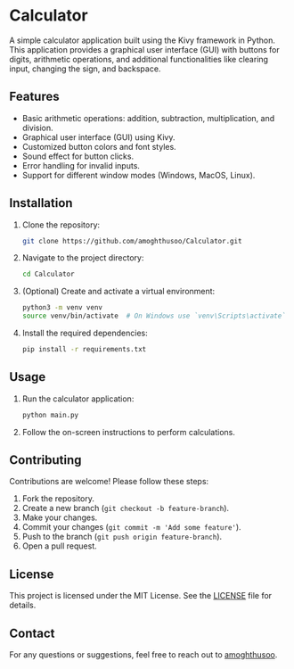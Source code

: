 # Calculator

A simple calculator application built using the Kivy framework in Python. This application provides a graphical user interface (GUI) with buttons for digits, arithmetic operations, and additional functionalities like clearing input, changing the sign, and backspace.

## Features

- Basic arithmetic operations: addition, subtraction, multiplication, and division.
- Graphical user interface (GUI) using Kivy.
- Customized button colors and font styles.
- Sound effect for button clicks.
- Error handling for invalid inputs.
- Support for different window modes (Windows, MacOS, Linux).

## Installation

1. Clone the repository:

    ```bash
    git clone https://github.com/amoghthusoo/Calculator.git
    ```

2. Navigate to the project directory:

    ```bash
    cd Calculator
    ```

3. (Optional) Create and activate a virtual environment:

    ```bash
    python3 -m venv venv
    source venv/bin/activate  # On Windows use `venv\Scripts\activate`
    ```

4. Install the required dependencies:

    ```bash
    pip install -r requirements.txt
    ```

## Usage

1. Run the calculator application:

    ```bash
    python main.py
    ```

2. Follow the on-screen instructions to perform calculations.

## Contributing

Contributions are welcome! Please follow these steps:

1. Fork the repository.
2. Create a new branch (`git checkout -b feature-branch`).
3. Make your changes.
4. Commit your changes (`git commit -m 'Add some feature'`).
5. Push to the branch (`git push origin feature-branch`).
6. Open a pull request.

## License

This project is licensed under the MIT License. See the [LICENSE](LICENSE) file for details.

## Contact

For any questions or suggestions, feel free to reach out to [amoghthusoo](https://github.com/amoghthusoo).